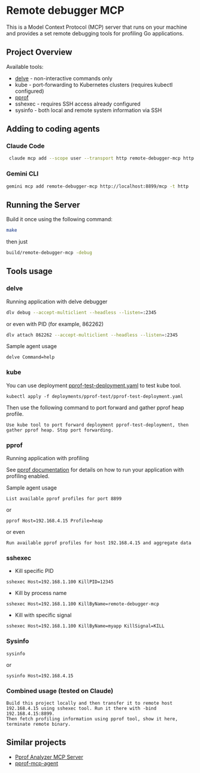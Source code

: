 # Remote debugger MCP
This is a Model Context Protocol (MCP) server that runs on your machine and provides a set remote debugging tools for profiling Go applications.


## Project Overview

Available tools:

- [delve](https://github.com/go-delve/delve) - non-interactive commands only
- kube - port-forwarding to Kubernetes clusters (requires kubectl configured)
- [pprof](https://pkg.go.dev/net/http/pprof)
- sshexec - requires SSH access already configured
- sysinfo - both local and remote system information via SSH

## Adding to coding agents

### Claude Code

```bash
 claude mcp add --scope user --transport http remote-debugger-mcp http://localhost:8899/mcp
```

### Gemini CLI

```bash
gemini mcp add remote-debugger-mcp http://localhost:8899/mcp -t http
```



## Running the Server

Build it once using the following command:

```bash
make
```

then just

```bash
build/remote-debugger-mcp -debug
```


## Tools usage 

### delve

Running application with delve debugger

```bash
dlv debug --accept-multiclient --headless --listen=:2345
```

or even with PID (for example, 862262)

```bash
dlv attach 862262 --accept-multiclient --headless --listen=:2345
```

Sample agent usage

```
delve Command=help
```

### kube

You can use deployment [pprof-test-deployment.yaml](deployments/pprof-test/pprof-test-deployment.yaml) to test kube tool.

```
kubectl apply -f deployments/pprof-test/pprof-test-deployment.yaml
```

Then use the following command to port forward and gather pprof heap profile.

```
Use kube tool to port forward deployment pprof-test-deployment, then gather pprof heap. Stop port forwarding.
```


### pprof

Running application with profiling

See [pprof documentation](https://pkg.go.dev/net/http/pprof) for details on how to run your application with profiling enabled.


Sample agent usage

```
List available pprof profiles for port 8899
```

or

```
pprof Host=192.168.4.15 Profile=heap 
```

or even

```
Run available pprof profiles for host 192.168.4.15 and aggregate data
```

### sshexec

- Kill specific PID

```
sshexec Host=192.168.1.100 KillPID=12345
```

 - Kill by process name

```
sshexec Host=192.168.1.100 KillByName=remote-debugger-mcp
```

- Kill with specific signal

```
sshexec Host=192.168.1.100 KillByName=myapp KillSignal=KILL
```

### Sysinfo

```
sysinfo
```
or

```
sysinfo Host=192.168.4.15
```

### Combined usage (tested on Claude)

```
Build this project locally and then transfer it to remote host 192.168.4.15 using sshexec tool. Run it there with -bind 192.168.4.15:8899.
Then fetch profiling information using pprof tool, show it here, terminate remote binary.
```

## Similar projects

- [Pprof Analyzer MCP Server](https://github.com/ZephyrDeng/pprof-analyzer-mcp)
- [pprof-mcp-agent](https://github.com/yudppp/pprof-mcp-agent)
  
